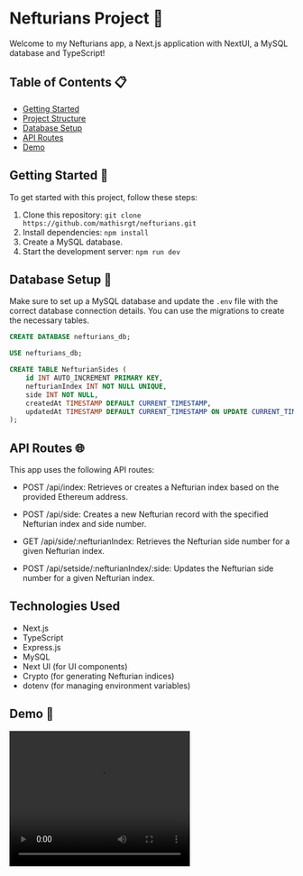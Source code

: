 # Nefturians Project 🚀

Welcome to my Nefturians app, a Next.js application with NextUI, a MySQL database and TypeScript!

## Table of Contents 📋

- [Getting Started](#getting-started-rocket)
- [Project Structure](#project-structure-file_folder)
- [Database Setup](#database-setup-database)
- [API Routes](#api-routes-api)
- [Demo](#demo)

## Getting Started 🚀

To get started with this project, follow these steps:

1. Clone this repository: `git clone https://github.com/mathisrgt/nefturians.git`
2. Install dependencies: `npm install`
3. Create a MySQL database.
4. Start the development server: `npm run dev`

## Database Setup 🏢

Make sure to set up a MySQL database and update the `.env` file with the correct database connection details. You can use the migrations to create the necessary tables.

```sql
CREATE DATABASE nefturians_db;

USE nefturians_db;

CREATE TABLE NefturianSides (
    id INT AUTO_INCREMENT PRIMARY KEY,
    nefturianIndex INT NOT NULL UNIQUE,
    side INT NOT NULL,
    createdAt TIMESTAMP DEFAULT CURRENT_TIMESTAMP,
    updatedAt TIMESTAMP DEFAULT CURRENT_TIMESTAMP ON UPDATE CURRENT_TIMESTAMP
);
```

## API Routes 🌐
This app uses the following API routes:

- POST /api/index: Retrieves or creates a Nefturian index based on the provided Ethereum address.

- POST /api/side: Creates a new Nefturian record with the specified Nefturian index and side number.

- GET /api/side/:nefturianIndex: Retrieves the Nefturian side number for a given Nefturian index.

- POST /api/setside/:nefturianIndex/:side: Updates the Nefturian side number for a given Nefturian index.

## Technologies Used
- Next.js
- TypeScript
- Express.js
- MySQL
- Next UI (for UI components)
- Crypto (for generating Nefturian indices)
- dotenv (for managing environment variables)

## Demo 👾

<video width="320" height="240" controls>
  <source src="nefturians_demo.mov" type="video/mov">
  Your browser does not support the video tag.
</video>
